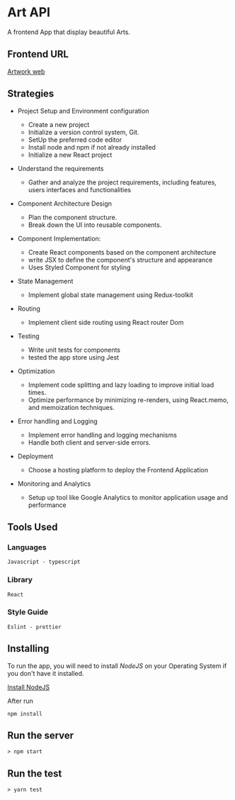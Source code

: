 # Art API

A frontend App that display beautiful Arts.

## Frontend URL

[Artwork web](https://artwork-e0kv7g8bp-luc-tuyishimes-projects.vercel.app)

## Strategies

- Project Setup and Environment configuration

  - Create a new project
  - Initialize a version control system, Git.
  - SetUp the preferred code editor
  - Install node and npm if not already installed
  - Initialize a new React project

- Understand the requirements

  - Gather and analyze the project requirements, including features, users interfaces and functionalities

- Component Architecture Design

  - Plan the component structure.
  - Break down the UI into reusable components.

- Component Implementation:

  - Create React components based on the component architecture
  - write JSX to define the component's structure and appearance
  - Uses Styled Component for styling

- State Management

  - Implement global state management using Redux-toolkit

- Routing

  - Implement client side routing using React router Dom

- Testing

  - Write unit tests for components
  - tested the app store using Jest

- Optimization

  - Implement code splitting and lazy loading to improve initial load times.
  - Optimize performance by minimizing re-renders, using React.memo, and memoization techniques.

- Error handling and Logging

  - Implement error handling and logging mechanisms
  - Handle both client and server-side errors.

- Deployment

  - Choose a hosting platform to deploy the Frontend Application

- Monitoring and Analytics
  - Setup up tool like Google Analytics to monitor application usage and performance

## Tools Used

### Languages

```
Javascript - typescript
```

### Library

```
React
```

### Style Guide

```
Eslint - prettier
```

## Installing

To run the app, you will need to install _NodeJS_ on your Operating System if you don't have it installed.

[Install NodeJS](https://nodejs.org/en/)

After run

```
npm install
```

## Run the server

```
> npm start
```

## Run the test

```
> yarn test
```
